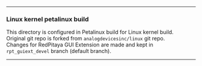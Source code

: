 
---
### Linux kernel petalinux build  

This directory is configured in Petalinux build for Linux kernel build.  
Original git repo is forked from ```analogdevicesinc/linux``` git repo.  
Changes for RedPitaya GUI Extension are made and kept in ```rpt_guiext_devel``` branch (default branch).  

---
